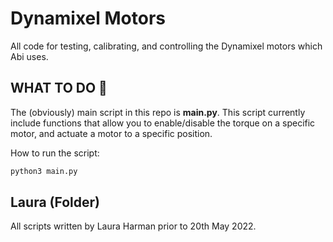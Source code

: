Dynamixel Motors 
================
All code for testing, calibrating, and controlling the Dynamixel motors which Abi uses. 

## WHAT TO DO 🧐
The (obviously) main script in this repo is **main.py**. This script currently include functions that allow you to enable/disable the torque on a specific motor, and actuate a motor to a specific position. 

How to run the script:
```bash 
python3 main.py
```

## Laura (Folder)
All scripts written by Laura Harman prior to 20th May 2022. 
